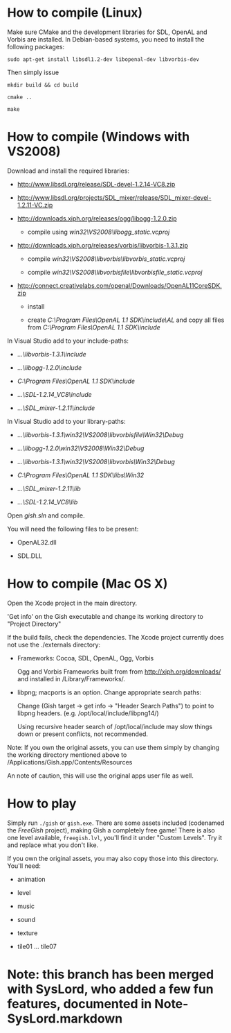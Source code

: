 # How to compile (Linux)

Make sure CMake and the development libraries for SDL, OpenAL and Vorbis are installed. In Debian-based systems, you need to install the following packages:

    sudo apt-get install libsdl1.2-dev libopenal-dev libvorbis-dev

Then simply issue

    mkdir build && cd build
    cmake ..
    make

# How to compile (Windows with VS2008)

Download and install the required libraries:

- <http://www.libsdl.org/release/SDL-devel-1.2.14-VC8.zip>
- <http://www.libsdl.org/projects/SDL_mixer/release/SDL_mixer-devel-1.2.11-VC.zip>
- <http://downloads.xiph.org/releases/ogg/libogg-1.2.0.zip>
    - compile using *win32\VS2008\libogg_static.vcproj*
- <http://downloads.xiph.org/releases/vorbis/libvorbis-1.3.1.zip>
    - compile *win32\VS2008\libvorbis\libvorbis_static.vcproj*
    - compile *win32\VS2008\libvorbisfile\libvorbisfile_static.vcproj*
- <http://connect.creativelabs.com/openal/Downloads/OpenAL11CoreSDK.zip>
    - install
    - create *C:\Program Files\OpenAL 1.1 SDK\include\AL* and copy all files from *C:\Program Files\OpenAL 1.1 SDK\include*

In Visual Studio add to your include-paths:

- *...\libvorbis-1.3.1\include*
- *...\libogg-1.2.0\include*
- *C:\Program Files\OpenAL 1.1 SDK\include*
- *...\SDL-1.2.14_VC8\include*
- *...\SDL_mixer-1.2.11\include*

In Visual Studio add to your library-paths:

- *...\libvorbis-1.3.1\win32\VS2008\libvorbisfile\Win32\Debug*
- *...\libogg-1.2.0\win32\VS2008\Win32\Debug*
- *...\libvorbis-1.3.1\win32\VS2008\libvorbis\Win32\Debug*
- *C:\Program Files\OpenAL 1.1 SDK\libs\Win32*
- *...\SDL_mixer-1.2.11\lib*
- *...\SDL-1.2.14_VC8\lib*

Open *gish.sln* and compile.

You will need the following files to be present:

- OpenAL32.dll
- SDL.DLL

# How to compile (Mac OS X)

Open the Xcode project in the main directory.
'Get info' on the Gish executable and change its working directory to "Project Directory"
If the build fails, check the dependencies. The Xcode project currently does not use the ./externals directory:
- Frameworks: Cocoa, SDL, OpenAL, Ogg, Vorbis
    Ogg and Vorbis Frameworks built from from http://xiph.org/downloads/ and installed in /Library/Frameworks/.
- libpng; macports is an option. Change appropriate search paths:
    Change (Gish target -> get info -> "Header Search Paths") to point to libpng headers. (e.g. /opt/local/include/libpng14/)
    Using recursive header search of /opt/local/include may slow things down or present conflicts, not recommended.

Note: If you own the original assets, you can use them simply by changing the working directory mentioned above to /Applications/Gish.app/Contents/Resources
An note of caution, this will use the original apps user file as well.

# How to play

Simply run `./gish` or `gish.exe`. There are some assets included (codenamed the *FreeGish* project), making Gish a completely free game! There is also one level available, `freegish.lvl`, you'll find it under "Custom Levels". Try it and replace what you don't like.

If you own the original assets, you may also copy those into this directory. You'll need:

- animation
- level
- music
- sound
- texture
- tile01 ... tile07


# Note: this branch has been merged with SysLord, who added a few fun features, documented in Note-SysLord.markdown
